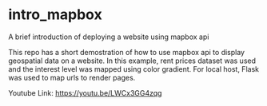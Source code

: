 # intro_mapbox
A brief introduction of deploying a website using mapbox api 

This repo has a short demostration of how to use mapbox api to display geospatial data on a website. In this example, rent prices dataset was used and the interest level was mapped using color gradient. For local host, Flask was used to map urls to render pages. 

Youtube Link:
https://youtu.be/LWCx3GG4zqg
 
